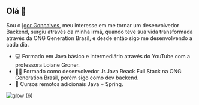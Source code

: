 ## Olá 👋

Sou o <a class="badge-base__link LI-simple-link" href="https://www.linkedin.com/in/igu-goncalves/">Igor Gonçalves</a>, meu interesse em me tornar um desenvolvedor Backend, surgiu através da minha irmã, quando teve sua vida transformada através da ONG Generation Brasil, e desde então sigo me desenvolvendo a cada dia.

- 💻 Formado em Java básico e intermediário através do YouTube com a professora Loiane Groner.
- 🤵🏽 Formado como desenvolvedor Jr.Java Reack Full Stack na ONG Generation Brasil, porém sigo como dev backend.
- 🎯 Cursos remotos adicionais Java + Spring.


![glow (6)](https://github.com/user-attachments/assets/eee74a2d-e0de-4464-8410-72305222b597)


